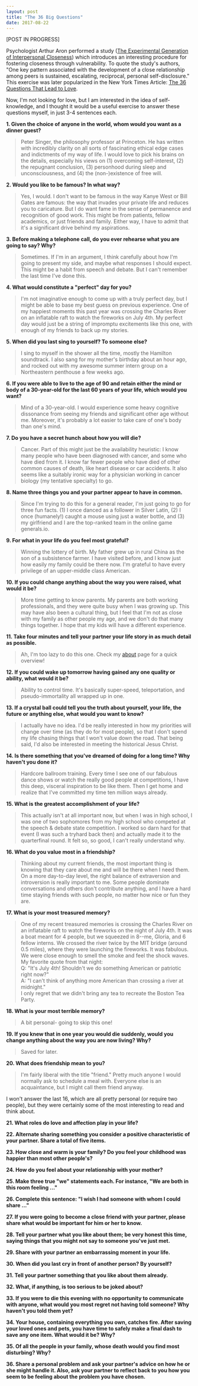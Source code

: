 ```yaml
---
layout: post
title: "The 36 Big Questions"
date: 2017-08-22
---
```


\[POST IN PROGRESS\]

Psychologist Arthur Aron performed a study ([The Experimental Generation of Interpersonal Closeness](http://journals.sagepub.com/doi/pdf/10.1177/0146167297234003)) which introduces an interesting procedure for fostering closeness through vulnerability. To quote the study's authors, "One key pattern associated with the development of a close relationship among peers is sustained, escalating, reciprocal, personal self-disclosure." This exercise was later popularized in the New York Times Article: [The 36 Questions That Lead to Love](https://www.nytimes.com/2015/01/11/fashion/no-37-big-wedding-or-small.html). 

Now, I'm not looking for love, but I am interested in the idea of self-knowledge, and I thought it would be a useful exercise to answer these questions myself, in just 3-4 sentences each. 

**1. Given the choice of anyone in the world, whom would you want as a dinner guest?**  
> Peter Singer, the philosophy professor at Princeton. He has written with incredibly clarity on all sorts of fascinating ethical edge cases and indictments of my way of life. I would love to pick his brains on the details, especially his views on (1) overcoming self-interest, (2) the repugnant conclusion, (3) personhood during sleep and unconsciousness, and (4) the (non-)existence of free will. 

**2. Would you like to be famous? In what way?**  
> Yes, I would. I don't want to be famous in the way Kanye West or Bill Gates are famous: the way that invades your private life and reduces you to caricature. But I do want fame in the sense of permanence and recognition of good work. This might be from patients, fellow academics, or just friends and family. Either way, I have to admit that it's a significant drive behind my aspirations. 

**3. Before making a telephone call, do you ever rehearse what you are going to say? Why?**  
> Sometimes. If I'm in an argument, I think carefully about how I'm going to present my side, and maybe what responses I should expect. This might be a habit from speech and debate. But I can't remember the last time I've done this. 

**4. What would constitute a "perfect" day for you?**  
> I'm not imaginative enough to come up with a truly perfect day, but I might be able to base my best guess on previous experience. One of my happiest moments this past year was crossing the Charles River on an inflatable raft to watch the fireworks on July 4th. My perfect day would just be a string of impromptu excitements like this one, with enough of my friends to back up my stories. 

**5. When did you last sing to yourself? To someone else?**  
> I sing to myself in the shower all the time, mostly the Hamilton soundtrack. I also sang for my mother's birthday about an hour ago, and rocked out with my awesome summer intern group on a Northeastern penthouse a few weeks ago. 

**6. If you were able to live to the age of 90 and retain either the mind or body of a 30-year-old for the last 60 years of your life, which would you want?**  
> Mind of a 30-year-old. I would experience some heavy cognitive dissonance from seeing my friends and significant other age without me. Moreover, it's probably a lot easier to take care of one's body than one's mind. 

**7. Do you have a secret hunch about how you will die?**  
> Cancer. Part of this might just be the availability heuristic: I know many people who have been diagnosed with cancer, and some who have died from it. I know far fewer people who have died of other common causes of death, like heart disease or car accidents. It also seems like a suitably ironic way for a physician working in cancer biology (my tentative specialty) to go. 

**8. Name three things you and your partner appear to have in common.**  
> Since I'm trying to do this for a general reader, I'm just going to go for three fun facts. (1) I once danced as a follower in Silver Latin, (2) I once (humanely!) caught a mouse using just a water bottle, and (3) my girlfriend and I are the top-ranked team in the online game generals.io. 

**9. For what in your life do you feel most grateful?**  
> Winning the lottery of birth. My father grew up in rural China as the son of a subsistence farmer. I have visited before, and I know just how easily my family could be there now. I'm grateful to have every privilege of an upper-middle class American. 

**10. If you could change anything about the way you were raised, what would it be?**  
> More time getting to know parents. My parents are both working professionals, and they were quite busy when I was growing up. This may have also been a cultural thing, but I feel that I'm not as close with my family as other people my age, and we don't do that many things together. I hope that my kids will have a different experience. 

**11. Take four minutes and tell your partner your life story in as much detail as possible.**  
> Ah, I'm too lazy to do this one. Check my [about](/about) page for a quick overview!

**12. If you could wake up tomorrow having gained any one quality or ability, what would it be?**  
> Ability to control time. It's basically super-speed, teleportation, and pseudo-immortality all wrapped up in one. 

**13. If a crystal ball could tell you the truth about yourself, your life, the future or anything else, what would you want to know?**  
> I actually have no idea. I'd be really interested in how my priorities will change over time (as they do for most people), so that I don't spend my life chasing things that I won't value down the road. That being said, I'd also be interested in meeting the historical Jesus Christ.

**14. Is there something that you've dreamed of doing for a long time? Why haven't you done it?**  
> Hardcore ballroom training. Every time I see one of our fabulous dance shows or watch the really good people at competitions, I have this deep, visceral inspiration to be like them. Then I get home and realize that I've committed my time ten million ways already. 

**15. What is the greatest accomplishment of your life?**  
> This actually isn't at all important now, but when I was in high school, I was one of two sophomores from my high school who competed at the speech & debate state competition. I worked so darn hard for that event (I was such a tryhard back then) and actually made it to the quarterfinal round. It felt so, so good, I can't really understand why.

**16. What do you value most in a friendship?**  
> Thinking about my current friends, the most important thing is knowing that they care about me and will be there when I need them. On a more day-to-day level, the right balance of extraversion and introversion is really important to me. Some people dominate conversations and others don't contribute anything, and I have a hard time staying friends with such people, no matter how nice or fun they are.  

**17. What is your most treasured memory?**  
> One of my recent treasured memories is crossing the Charles River on an inflatable raft to watch the fireworks on the night of July 4th. It was a boat meant for 4 people, but we squeezed in 8--me, Gloria, and 6 fellow interns. We crossed the river twice by the MIT bridge (around 0.5 miles), where they were launching the fireworks. It was fabulous. We were close enough to smell the smoke and feel the shock waves. My favorite quote from that night:  
Q: "It's July 4th! Shouldn't we do something American or patriotic right now?"  
A: "I can't think of anything more American than crossing a river at midnight."  
I only regret that we didn't bring any tea to recreate the Boston Tea Party. 

**18. What is your most terrible memory?**  
> A bit personal- going to skip this one!


**19. If you knew that in one year you would die suddenly, would you change anything about the way you are now living? Why?**  
> Saved for later.

**20. What does friendship mean to you?**  
> I'm fairly liberal with the title "friend." Pretty much anyone I would normally ask to schedule a meal with. Everyone else is an acquaintance, but I might call them friend anyway. 


I won't answer the last 16, which are all pretty personal (or require two people), but they were certainly some of the most interesting to read and think about.  

**21. What roles do love and affection play in your life?**  

**22. Alternate sharing something you consider a positive characteristic of your partner. Share a total of five items.**  

**23. How close and warm is your family? Do you feel your childhood was happier than most other people's?**  

**24. How do you feel about your relationship with your mother?**  

**25. Make three true "we" statements each. For instance, "We are both in this room feeling ..."**  

**26. Complete this sentence: "I wish I had someone with whom I could share ..."**  

**27. If you were going to become a close friend with your partner, please share what would be important for him or her to know.**  

**28. Tell your partner what you like about them; be very honest this time, saying things that you might not say to someone you've just met.**  

**29. Share with your partner an embarrassing moment in your life.**  

**30. When did you last cry in front of another person? By yourself?**  

**31. Tell your partner something that you like about them already.**  

**32. What, if anything, is too serious to be joked about?**  

**33. If you were to die this evening with no opportunity to communicate with anyone, what would you most regret not having told someone? Why haven't you told them yet?**  

**34. Your house, containing everything you own, catches fire. After saving your loved ones and pets, you have time to safely make a final dash to save any one item. What would it be? Why?**  

**35. Of all the people in your family, whose death would you find most disturbing? Why?**  

**36. Share a personal problem and ask your partner's advice on how he or she might handle it. Also, ask your partner to reflect back to you how you seem to be feeling about the problem you have chosen.**  

